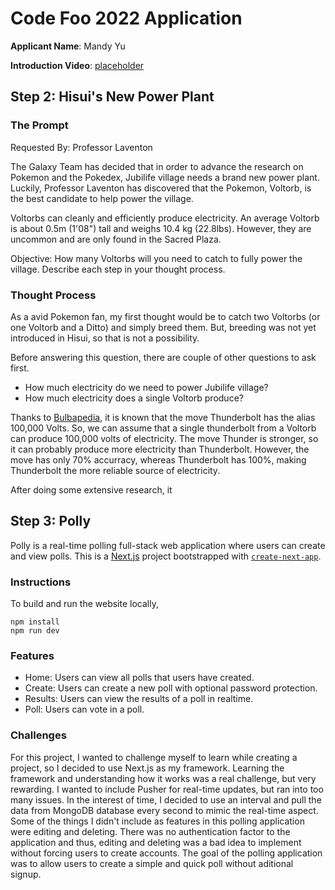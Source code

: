 # Code Foo 2022 Application

**Applicant Name**: Mandy Yu

**Introduction Video**: [placeholder]()

## Step 2: Hisui's New Power Plant

### The Prompt 
Requested By: Professor Laventon

The Galaxy Team has decided that in order to advance the research on Pokemon and the Pokedex, Jubilife village needs a brand new power plant. Luckily, Professor Laventon has discovered that the Pokemon, Voltorb, is the best candidate to help power the village.

Voltorbs can cleanly and efficiently produce electricity. An average Voltorb is about 0.5m (1'08") tall and weighs 10.4 kg (22.8lbs). However, they are uncommon and are only found in the Sacred Plaza.

Objective: How many Voltorbs will you need to catch to fully power the village. Describe each step in your thought process.

### Thought Process

As a avid Pokemon fan, my first thought would be to catch two Voltorbs (or one Voltorb and a Ditto) and simply breed them. But, breeding was not yet introduced in Hisui, so that is not a possibility. 

Before answering this question, there are couple of other questions to ask first.
- How much electricity do we need to power Jubilife village?
- How much electricity does a single Voltorb produce?

Thanks to [Bulbapedia](https://bulbapedia.bulbagarden.net/wiki/Thunderbolt_(move)), it is known that the move Thunderbolt has the alias 100,000 Volts. So, we can assume that a single thunderbolt from a Voltorb can produce 100,000 volts of electricity. The move Thunder is stronger, so it can probably produce more electricity than Thunderbolt. However, the move has only 70% accurracy, whereas Thunderbolt has 100%, making Thunderbolt the more reliable source of electricity. 

After doing some extensive research, it 

## Step 3: Polly

Polly is a real-time polling full-stack web application where users can create and view polls. This is a [Next.js](https://nextjs.org/) project bootstrapped with [`create-next-app`](https://github.com/vercel/next.js/tree/canary/packages/create-next-app).

### Instructions
To build and run the website locally, 
```
npm install
npm run dev
```

### Features
- Home: Users can view all polls that users have created.
- Create: Users can create a new poll with optional password protection.
- Results: Users can view the results of a poll in realtime.
- Poll: Users can vote in a poll.

### Challenges
For this project, I wanted to challenge myself to learn while creating a project, so I decided to use Next.js as my framework. Learning the framework and understanding how it works was a real challenge, but very rewarding. I wanted to include Pusher for real-time updates, but ran into too many issues. In the interest of time, I decided to use an interval and pull the data from MongoDB database every second to mimic the real-time aspect. Some of the things I didn't include as features in this polling application were editing and deleting. There was no authentication factor to the application and thus, editing and deleting was a bad idea to implement without forcing users to create accounts. The goal of the polling application was to allow users to create a simple and quick poll without aditional signup.
